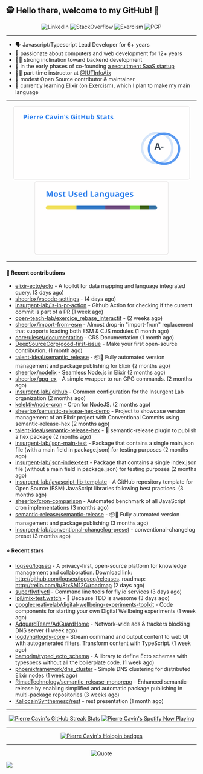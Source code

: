 <h2 style="display:inline" align="center">🕵️ Hello there, welcome to my GitHub! 👋</h2>
<br />
<p align="center">
    <a href="https://links.sherlox.io/github-linkedin" target="_blank" style="text-decoration: none;">
        <img src="https://img.shields.io/badge/LinkedIn-0077b5?style=flat-square&logo=linkedin" alt="LinkedIn">
    </a>
    <a href="https://links.sherlox.io/github-stackoverflow" target="_blank" style="text-decoration: none;">
        <img src="https://img.shields.io/badge/StackOverflow-9a9c9f?style=flat-square&logo=StackOverflow" alt="StackOverflow">
    </a>
    <a href="https://links.sherlox.io/github-exercism" target="_blank" style="text-decoration: none;">
        <img src="https://img.shields.io/badge/Exercism-7600fe?style=flat-square&logo=Exercism" alt="Exercism">
    </a>
    <a href="https://pgp.mit.edu/pks/lookup?op=get&search=0x48D089FE8FC01A4E7E88EE9611567DFABCB9256E" target="_blank" style="text-decoration: none;">
        <img src="https://img.shields.io/badge/pgp-0x11567DFABCB9256E-313131?style=flat&labelColor=313131&color=313131" alt="PGP">
    </a>
</p>

---

<ul>
    <li>🗣 Javascript/Typescript Lead Developer for 6+ years</li>
    <li>👴 passionate about computers and web development for 12+ years</li>
    <li>🧑‍💻 strong inclination toward backend development</li>
    <li>👷 in the early phases of co-founding <a href="https://links.sherlox.io/github-talentideal">a recruitment SaaS startup</a></li>
    <li>🧑‍🏫 part-time instructor at <a href="https://github.com/IUTInfoAix">@IUTInfoAix</a></li>
    <li>🫶 modest Open Source contributor & maintainer</li>
    <li>💜 currently learning Elixir (on <a href="https://links.sherlox.io/github-exercism-elixir-track">Exercism</a>), which I plan to make my main language</li>
</ul>

---

<div align="center">
  <a href="https://github-readme-stats.sherlox.io" style="display: inline-block;">
    <img src="assets/stats.svg" alt="Pierre Cavin's Github stats" height="195px" />
  </a>
  
  <a href="https://github-readme-stats.sherlox.io" style="display: inline-block;">
    <img src="assets/top-langs.svg" alt="Pierre Cavin's Most used languages" height="195px" />
  </a>
</div>

---

#### 🫶 Recent contributions

- [elixir-ecto/ecto](https://github.com/elixir-ecto/ecto) - A toolkit for data mapping and language integrated query. (3 days ago)
- [sheerlox/vscode-settings](https://github.com/sheerlox/vscode-settings) -  (4 days ago)
- [insurgent-lab/is-in-pr-action](https://github.com/insurgent-lab/is-in-pr-action) - Github Action for checking if the current commit is part of a PR (1 week ago)
- [open-teach-lab/exercice_rebase_interactif](https://github.com/open-teach-lab/exercice_rebase_interactif) -  (2 weeks ago)
- [sheerlox/import-from-esm](https://github.com/sheerlox/import-from-esm) - Almost drop-in &#34;import-from&#34; replacement that supports loading both ESM &amp; CJS modules (1 month ago)
- [coreruleset/documentation](https://github.com/coreruleset/documentation) - CRS Documentation (1 month ago)
- [DeepSourceCorp/good-first-issue](https://github.com/DeepSourceCorp/good-first-issue) - Make your first open-source contribution. (1 month ago)
- [talent-ideal/semantic_release](https://github.com/talent-ideal/semantic_release) - 📦🚀 Fully automated version management and package publishing for Elixir (2 months ago)
- [sheerlox/nodelix](https://github.com/sheerlox/nodelix) - Seamless Node.js in Elixir (2 months ago)
- [sheerlox/gpg_ex](https://github.com/sheerlox/gpg_ex) - A simple wrapper to run GPG commands. (2 months ago)
- [insurgent-lab/.github](https://github.com/insurgent-lab/.github) - Common configuration for the Insurgent Lab organization (2 months ago)
- [kelektiv/node-cron](https://github.com/kelektiv/node-cron) - Cron for NodeJS. (2 months ago)
- [sheerlox/semantic-release-hex-demo](https://github.com/sheerlox/semantic-release-hex-demo) - Project to showcase version management of an Elixir project with Conventional Commits using semantic-release-hex (2 months ago)
- [talent-ideal/semantic-release-hex](https://github.com/talent-ideal/semantic-release-hex) - 🚢 semantic-release plugin to publish a hex package (2 months ago)
- [insurgent-lab/json-main-test](https://github.com/insurgent-lab/json-main-test) - Package that contains a single main.json file (with a main field in package.json) for testing purposes (2 months ago)
- [insurgent-lab/json-index-test](https://github.com/insurgent-lab/json-index-test) - Package that contains a single index.json file (without a main field in package.json) for testing purposes (2 months ago)
- [insurgent-lab/javascript-lib-template](https://github.com/insurgent-lab/javascript-lib-template) - A GitHub repository template for Open Source (ESM) JavaScript libraries following best practices. (3 months ago)
- [sheerlox/cron-comparison](https://github.com/sheerlox/cron-comparison) - Automated benchmark of all JavaScript cron implementations (3 months ago)
- [semantic-release/semantic-release](https://github.com/semantic-release/semantic-release) - :package::rocket: Fully automated version management and package publishing (3 months ago)
- [insurgent-lab/conventional-changelog-preset](https://github.com/insurgent-lab/conventional-changelog-preset) - conventional-changelog preset (3 months ago)

#### ⭐ Recent stars

- [logseq/logseq](https://github.com/logseq/logseq) - A privacy-first, open-source platform for knowledge management and collaboration. Download link:  http://github.com/logseq/logseq/releases. roadmap: http://trello.com/b/8txSM12G/roadmap (2 days ago)
- [superfly/flyctl](https://github.com/superfly/flyctl) - Command line tools for fly.io services (3 days ago)
- [lpil/mix-test.watch](https://github.com/lpil/mix-test.watch) - 🎠   Because TDD is awesome (3 days ago)
- [googlecreativelab/digital-wellbeing-experiments-toolkit](https://github.com/googlecreativelab/digital-wellbeing-experiments-toolkit) - Code components for starting your own Digital Wellbeing experiments (1 week ago)
- [AdguardTeam/AdGuardHome](https://github.com/AdguardTeam/AdGuardHome) - Network-wide ads &amp; trackers blocking DNS server (1 week ago)
- [logdyhq/logdy-core](https://github.com/logdyhq/logdy-core) - Stream command and output content to web UI with autogenerated filters. Transform content with TypeScript. (1 week ago)
- [bamorim/typed_ecto_schema](https://github.com/bamorim/typed_ecto_schema) - A library to define Ecto schemas with typespecs without all the boilerplate code. (1 week ago)
- [phoenixframework/dns_cluster](https://github.com/phoenixframework/dns_cluster) - Simple DNS clustering for distributed Elixir nodes (1 week ago)
- [RimacTechnology/semantic-release-monorepo](https://github.com/RimacTechnology/semantic-release-monorepo) - Enhanced semantic-release by enabling simplified and automatic package publishing in multi-package repositories (3 weeks ago)
- [KallocainSynthemesc/rest](https://github.com/KallocainSynthemesc/rest) - rest presentation (1 month ago)

---

<div align="center">
  <a href="https://github-readme-streak-stats.herokuapp.com" style="display: inline-block;">
    <img src="https://github-readme-streak-stats.sherlox.io/?user=sheerlox&theme=default&mode=weekly&disable_animations=true" alt="Pierre Cavin's GitHub Streak Stats" height="247px" />
  </a>

  <a href="https://links.sherlox.io/github-spotify" style="display: inline-block;">
    <img src="https://spotify-github-profile.vercel.app/api/view?uid=6ridtm5cbc0y9bf5qmtqpoupv&cover_image=true&theme=default&show_offline=false&background_color=121212&interchange=true&bar_color_cover=true" alt="Pierre Cavin's Spotify Now Playing" height="240px" />
  </a>
</div>

---

<div align="center">
  <a href="https://holopin.io/@sheerlox" style="display: inline-block;">
    <img src="https://holopin.me/sheerlox" alt="Pierre Cavin's Holopin badges" height="253px" />
  </a>
</div>

---

<p align="center">
    <a href="https://github.com/piyushsuthar/github-readme-quotes" target="_blank" style="text-decoration: none;">
        <img src="https://quotes-github-readme.vercel.app/api?type=horizontal&quote=Inaction%20will%20cause%20a%20man%20to%20sink%20into%20the%20slough%20of%20despond%20and%20vanish%20without%20a%20trace.&author=Farley%20Mowat" alt="Quote">
    </a>
</p>

![](https://hit.yhype.me/github/profile?user_id=11234273)
